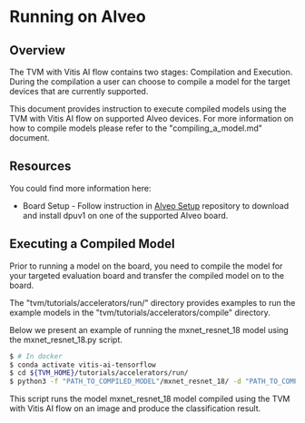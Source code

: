 # Running on Alveo

## Overview

 The TVM with Vitis AI flow contains two stages: Compilation and Execution. During the compilation a user can choose to compile a model for the target devices that are currently supported.
 
This document provides instruction to execute compiled models using the TVM with Vitis AI flow on supported Alveo devices. For more information on how to compile models please refer to the "compiling_a_model.md" document. 


## Resources
You could find more information here:
* Board Setup - Follow instruction in [Alveo Setup] repository to download and install dpuv1 on one of the supported Alveo board.


## Executing a Compiled Model

Prior to running a model on the board, you need to compile the model for your targeted evaluation board and transfer the compiled model on to the board. 

The "tvm/tutorials/accelerators/run/" directory provides examples to run the example models in the "tvm/tutorials/accelerators/compile" directory.

Below we present an example of running the mxnet_resnet_18 model using the mxnet_resnet_18.py script.


```sh
$ # In docker
$ conda activate vitis-ai-tensorflow
$ cd ${TVM_HOME}/tutorials/accelerators/run/
$ python3 -f "PATH_TO_COMPILED_MODEL"/mxnet_resnet_18/ -d "PATH_TO_COMPILED_MODEL"/mxnet_resnet_18/libdpu 
```

This script runs the model mxnet_resnet_18 model compiled using the TVM with Vitis AI flow on an image and produce the classification result.




[//]: # (These are reference links used in the body of this note and get stripped out when the markdown processor does its job. )

   [Alveo Setup]: https://github.com/Xilinx/Vitis-AI/tree/master/alveo
   [DPUv1]: https://github.com/Xilinx/Vitis-AI/blob/master/alveo/docs/ml-suite-overview.md  
